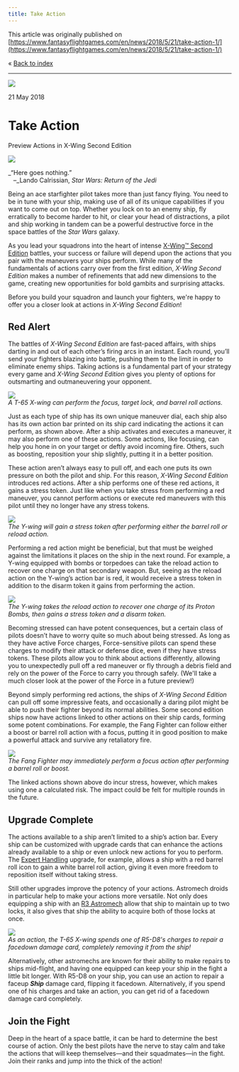 ```yaml
---
title: Take Action
---
```


This article was originally published on [https://www.fantasyflightgames.com/en/news/2018/5/21/take-action-1/](https://www.fantasyflightgames.com/en/news/2018/5/21/take-action-1/)

&laquo; [Back to index](../index.md)

---

![](2ce0a2057a5d1634f640233203fe7817.jpg)

21 May 2018

Take Action
===========

Preview Actions in X-Wing Second Edition

![](21ba422c6bac634bea4a0093e307131b.png)

_“Here goes nothing.”  
   –_Lando Calrissian, _Star Wars: Return of the Jedi_

Being an ace starfighter pilot takes more than just fancy flying. You need to be in tune with your ship, making use of all of its unique capabilities if you want to come out on top. Whether you lock on to an enemy ship, fly erratically to become harder to hit, or clear your head of distractions, a pilot and ship working in tandem can be a powerful destructive force in the space battles of the _Star Wars_ galaxy.

As you lead your squadrons into the heart of intense [X-Wing™ Second Edition](https://www.fantasyflightgames.com/en/products/x-wing-second-edition/) battles, your success or failure will depend upon the actions that you pair with the maneuvers your ships perform. While many of the fundamentals of actions carry over from the first edition, _X-Wing Second Edition_ makes a number of refinements that add new dimensions to the game, creating new opportunities for bold gambits and surprising attacks.

Before you build your squadron and launch your fighters, we're happy to offer you a closer look at actions in _X-Wing Second Edition_!

Red Alert
---------

The battles of _X-Wing Second Edition_ are fast-paced affairs, with ships darting in and out of each other’s firing arcs in an instant. Each round, you’ll send your fighters blazing into battle, pushing them to the limit in order to eliminate enemy ships. Taking actions is a fundamental part of your strategy every game and _X-Wing Second Edition_ gives you plenty of options for outsmarting and outmaneuvering your opponent.

![](629d09eaeb172cab147d002517e1ed8b.png)  
_A T-65 X-wing can perform the focus, target lock, and barrel roll actions._

Just as each type of ship has its own unique maneuver dial, each ship also has its own action bar printed on its ship card indicating the actions it can perform, as shown above. After a ship activates and executes a maneuver, it may also perform one of these actions. Some actions, like focusing, can help you hone in on your target or deftly avoid incoming fire. Others, such as boosting, reposition your ship slightly, putting it in a better position.  

These action aren’t always easy to pull off, and each one puts its own pressure on both the pilot and ship. For this reason, _X-Wing Second Edition_ introduces red actions. After a ship performs one of these red actions, it gains a stress token. Just like when you take stress from performing a red maneuver, you cannot perform actions or execute red maneuvers with this pilot until they no longer have any stress tokens.

![](40c595da51e8f873d2ff64760d953335.png)  
_The Y-wing will gain a stress token after performing either the barrel roll or reload action._

Performing a red action might be beneficial, but that must be weighed against the limitations it places on the ship in the next round. For example, a Y-wing equipped with bombs or torpedoes can take the reload action to recover one charge on that secondary weapon. But, seeing as the reload action on the Y-wing’s action bar is red, it would receive a stress token in addition to the disarm token it gains from performing the action.

![](cf439c270450e40be7da5451589b98dd.jpg)  
_The Y-wing takes the reload action to recover one charge of its Proton Bombs, then gains a stress token and a disarm token._

Becoming stressed can have potent consequences, but a certain class of pilots doesn’t have to worry quite so much about being stressed. As long as they have active Force charges, Force-sensitive pilots can spend these charges to modify their attack or defense dice, even if they have stress tokens. These pilots allow you to think about actions differently, allowing you to unexpectedly pull off a red maneuver or fly through a debris field and rely on the power of the Force to carry you through safely. (We'll take a much closer look at the power of the Force in a future preview!)

Beyond simply performing red actions, the ships of _X-Wing Second Edition_ can pull off some impressive feats, and occasionally a daring pilot might be able to push their fighter beyond its normal abilities. Some second edition ships now have actions linked to other actions on their ship cards, forming some potent combinations. For example, the Fang Fighter can follow either a boost or barrel roll action with a focus, putting it in good position to make a powerful attack and survive any retaliatory fire.

![](55153cf6b66014bcdd70e2b9c38eb402.png)  
_The Fang Fighter may immediately perform a focus action after performing a barrel roll or boost._

The linked actions shown above do incur stress, however, which makes using one a calculated risk. The impact could be felt for multiple rounds in the future.

Upgrade Complete
----------------

The actions available to a ship aren’t limited to a ship’s action bar. Every ship can be customized with upgrade cards that can enhance the actions already available to a ship or even unlock new actions for you to perform. The [Expert Handling](4925aac2f3b4af82a346badeca59b644.png) upgrade, for example, allows a ship with a red barrel roll icon to gain a white barrel roll action, giving it even more freedom to reposition itself without taking stress.

Still other upgrades improve the potency of your actions. Astromech droids in particular help to make your actions more versatile. Not only does equipping a ship with an [R3 Astromech](edd0c11055939716e566009c543505eb.png) allow that ship to maintain up to two locks, it also gives that ship the ability to acquire both of those locks at once.

![](79f5633ade1a33cce1a0c7089fd12229.jpg)  
_As an action, the T-65 X-wing spends one of R5-D8's charges to repair a facedown damage card, completely removing it from the ship!_

Alternatively, other astromechs are known for their ability to make repairs to ships mid-flight, and having one equipped can keep your ship in the fight a little bit longer. With R5-D8 on your ship, you can use an action to repair a faceup **_Ship_** damage card, flipping it facedown. Alternatively, if you spend one of his charges and take an action, you can get rid of a facedown damage card completely.

Join the Fight
--------------

Deep in the heart of a space battle, it can be hard to determine the best course of action. Only the best pilots have the nerve to stay calm and take the actions that will keep themselves—and their squadmates—in the fight. Join their ranks and jump into the thick of the action!

[](http://community.fantasyflightgames.com/index.php?/forum/222-x-wing/)